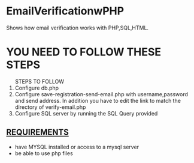 # EmailVerificationwPHP
Shows how email verification works with PHP,SQL,HTML. 
<h1> YOU NEED TO FOLLOW THESE STEPS </h1> 
<ol>STEPS TO FOLLOW 
  <li>Configure db.php</li> 
  <li>Configure save-registration-send-email.php with username,password and send address. In addition you have to edit the link to match the directory of verify-email.php</li> 
  <li>Configure SQL server by running the SQL Query provided</li>
</ol> 
<h2><u>REQUIREMENTS</u></h2> 
<ul>
  <li> have MYSQL installed or access to a mysql server </li> 
  <li> be able to use php files </li> 
</ul> 
